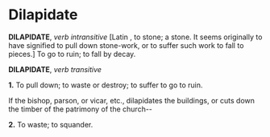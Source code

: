 # Dilapidate

**DILAPIDATE**, _verb intransitive_ \[Latin , to stone; a stone. It seems originally to have signified to pull down stone-work, or to suffer such work to fall to pieces.\] To go to ruin; to fall by decay.

**DILAPIDATE**, _verb transitive_

**1.** To pull down; to waste or destroy; to suffer to go to ruin.

If the bishop, parson, or vicar, etc., dilapidates the buildings, or cuts down the timber of the patrimony of the church--

**2.** To waste; to squander.